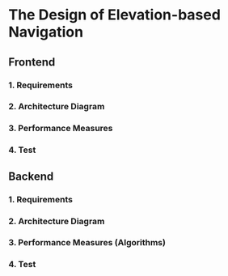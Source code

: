 
# The Design of Elevation-based Navigation




## Frontend

### 1. Requirements



### 2. Architecture Diagram



### 3. Performance Measures



### 4. Test





## Backend

### 1. Requirements



### 2. Architecture Diagram



### 3. Performance Measures (Algorithms)



### 4. Test




